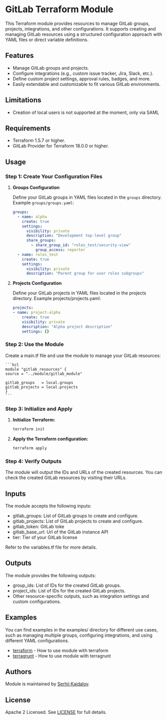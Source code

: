 # GitLab Terraform Module

This Terraform module provides resources to manage GitLab groups, projects, integrations, and other configurations. It supports creating and managing GitLab resources using a structured configuration approach with YAML files or direct variable definitions.

## Features

- Manage GitLab groups and projects.
- Configure integrations (e.g., custom issue tracker, Jira, Slack, etc.).
- Define custom project settings, approval rules, badges, and more.
- Easily extendable and customizable to fit various GitLab environments.

## Limitations

- Creation of local users is not supported at the moment, only via SAML

## Requirements

- Terraform 1.5.7 or higher.
- GitLab Provider for Terraform 18.0.0 or higher.

## Usage

### Step 1: Create Your Configuration Files

1. **Groups Configuration**

   Define your GitLab groups in YAML files located in the `groups` directory. Example `groups/groups.yaml`:

   ```yaml
   groups:
     - name: alpha
       create: true
       settings:
         visibility: private
         description: "Development top-level group"
         share_groups:
           - share_group_id: "roles_test/security-view"
             group_access: reporter
     - name: roles_test
       create: true
       settings:
         visibility: private
         description: "Parent group for user roles subgroups"
   ```

2. **Projects Configuration**

   Define your GitLab projects in YAML files located in the projects directory. Example projects/projects.yaml:

   ```yaml
   projects:
   - name: project-alpha
       create: true
       visibility: private
       description: "Alpha project description"
       settings: {}
   ```

### Step 2: Use the Module

Create a main.tf file and use the module to manage your GitLab resources:

    ```hcl
    module "gitlab_resources" {
    source = "../module/gitlab_module"

    gitlab_groups   = local.groups
    gitlab_projects = local.projects
    }
    ```

### Step 3: Initialize and Apply

1. **Initialize Terraform:**

   ```sh
   terraform init
   ```

2. **Apply the Terraform configuration:**

   ```sh
   terraform apply
   ```

### Step 4: Verify Outputs

The module will output the IDs and URLs of the created resources. You can check the created GitLab resources by visiting their URLs.

## Inputs

The module accepts the following inputs:

- gitlab_groups: List of GitLab groups to create and configure.
- gitlab_projects: List of GitLab projects to create and configure.
- gitlab_token: GitLab toke
- gitlab_base_url: Url of the GitLab instance API
- tier: Tier of your GitLab license

Refer to the variables.tf file for more details.

## Outputs

The module provides the following outputs:

- group_ids: List of IDs for the created GitLab groups.
- project_ids: List of IDs for the created GitLab projects.
- Other resource-specific outputs, such as integration settings and custom configurations.

## Examples

You can find examples in the examples/ directory for different use cases, such as managing multiple groups, configuring integrations, and using different YAML configurations.

- [terraform](https://github.com/opsworks-co/terraform-gitlab/tree/main/examples/terraform) - How to use module with terraform
- [terragrunt](https://github.com/opsworks-co/terraform-gitlab/tree/main/examples/terragrunt) - How to use module with terragrunt

## Authors

Module is maintained by [Serhii Kaidalov](https://github.com/wiseelf).

## License

Apache 2 Licensed. See [LICENSE](https://github.com/opsworks-co/terraform-gitlab/tree/main/LICENSE) for full details.
